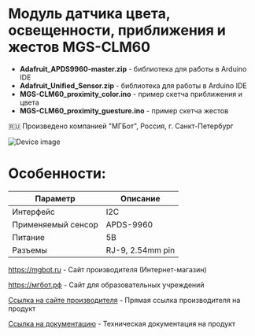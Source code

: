 # Модуль датчика цвета, освещенности, приближения и жестов MGS-CLM60 

- **Adafruit_APDS9960-master.zip** - библиотека для работы в Arduino IDE
- **Adafruit_Unified_Sensor.zip** - библиотека для работы в Arduino IDE
- **MGS-CLM60_proximity_color.ino** - пример скетча приближения и цвета
- **MGS-CLM60_proximity_guesture.ino** - пример скетча жестов

🇷🇺 Произведено компанией "МГБот", Россия, г. Санкт-Петербург

![Device image](https://books.mgbot.ru/images/MGS-CLM60.png)

# Особенности:

| Параметр    | Описание |
| ----------- | -----------|
| Интерфейс   | I2C|
| Применяемый сенсор       | APDS-9960 |
| Питание     | 5В|
| Разъемы     | RJ-9, 2.54mm pin|

https://mgbot.ru  - Сайт производителя (Интернет-магазин)

https://мгбот.рф  - Сайт для образовательных учреждений

[Ссылка на сайте производителя](https://mgbot.ru/catalog/moduli/modul_datchika_tsveta_osveshchennosti_priblizheniya_i_zhestov_mgs_clm60_s_razemom_rj_9_apds_9960/) - Прямая ссылка производителя на продукт

[Ссылка на документацию](https://books.mgbot.ru/devices/MGS-CLM60.pdf) - Техническая документация на продукт